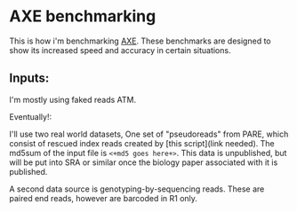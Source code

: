 AXE benchmarking
================

This is how i'm benchmarking [AXE](https://github.com/kdmurray91/axe). These
benchmarks are designed to show its increased speed and accuracy in certain
situations.

Inputs:
-------

I'm mostly using faked reads ATM.

Eventually!:

I'll use two real world datasets, One set of "pseudoreads" from PARE, which
consist of rescued index reads created by [this script](link needed). The
md5sum of the input file is `<+md5 goes here+>`. This data is unpublished, but
will be put into SRA or similar once the biology paper associated with it is
published.

A second data source is genotyping-by-sequencing reads. These are paired end
reads, however are barcoded in R1 only.
